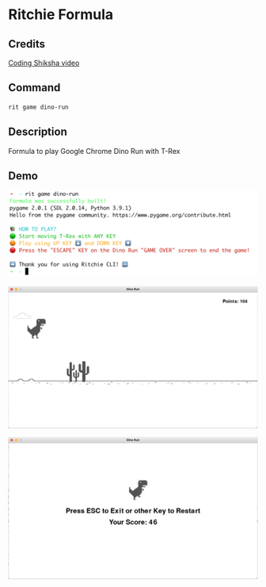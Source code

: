 # Ritchie Formula

## Credits

[Coding Shiksha video](https://www.youtube.com/watch?v=f1zxYnxgjMU)

## Command

```bash
rit game dino-run
```

## Description

Formula to play Google Chrome Dino Run with T-Rex

## Demo

![Execution](/docs/img/rit-game-dino-run-formula.png)

![Game](/docs/img/rit-game-dino-run-game.png)

![Game Over](/docs/img/rit-game-dino-run-game-over.png)
